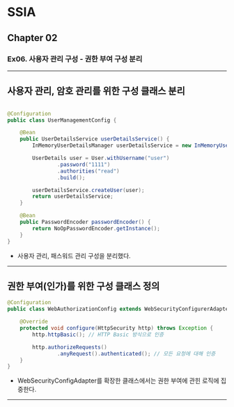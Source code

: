 # SSIA
## Chapter 02
### Ex06. 사용자 관리 구성 - 권한 부여 구성 분리

---

## 사용자 관리, 암호 관리를 위한 구성 클래스 분리
```java

@Configuration
public class UserManagementConfig {

    @Bean
    public UserDetailsService userDetailsService() {
        InMemoryUserDetailsManager userDetailsService = new InMemoryUserDetailsManager();

        UserDetails user = User.withUsername("user")
                .password("1111")
                .authorities("read")
                .build();

        userDetailsService.createUser(user);
        return userDetailsService;
    }

    @Bean
    public PasswordEncoder passwordEncoder() {
        return NoOpPasswordEncoder.getInstance();
    }
}

```
- 사용자 관리, 패스워드 관리 구성을 분리했다.

---

## 권한 부여(인가)를 위한 구성 클래스 정의
```java
@Configuration
public class WebAuthorizationConfig extends WebSecurityConfigurerAdapter {

    @Override
    protected void configure(HttpSecurity http) throws Exception {
        http.httpBasic(); // HTTP Basic 방식으로 인증

        http.authorizeRequests()
                .anyRequest().authenticated(); // 모든 요청에 대해 인증
    }
}
```
- WebSecurityConfigAdapter를 확장한 클래스에서는 권한 부여에 관힌 로직에 집중한다. 

---
